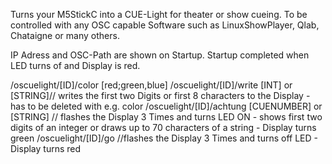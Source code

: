 Turns your M5StickC into a CUE-Light for theater or show cueing. To be controlled with any OSC capable Software such as LinuxShowPlayer, Qlab, Chataigne or many others.

IP Adress and OSC-Path are shown on Startup. Startup completed when LED turns of and Display is red.

/oscuelight/[ID]/color [red;green,blue]
/oscuelight/[ID]/write [INT] or [STRING]// writes the first two Digits or first 8 characters to the Display - has to be deleted with e.g. color
/oscuelight/[ID]/achtung [CUENUMBER] or [STRING] // flashes the Display 3 Times and turns LED ON  - shows first two digits of an integer or draws up to 70 characters of a string - Display turns green
/oscuelight/[ID]/go //flashes the Display 3 Times and turns off LED - Display turns red